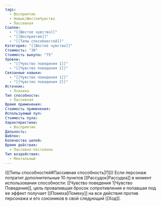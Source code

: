 ```yaml
---
tags:
  - Восприятие
  - Навык/ШестоеЧувство
  - Пассивная
Ссылки:
  - "[[Шестое чувство]]"
  - "[[Восприятие]]"
  - "[[Типы способностей]]"
Категория: "[[Шестое чувство]]"
Стоимость: "30"
Стоимость выкупа: "75"
Уровни:
  - "[[Чувство поведения 1]]"
  - "[[Чувство поведения 2]]"
Связанные навыки:
  - "[[Чувство поведения 1]]"
  - "[[Чувство поведения 2]]"
Источник:
  - Психика
Тип способности:
  - Пассивная
Время применения: 
Стоимость применения: 
Используемый пул: 
Стоимость пула: 
Характеристики:
  - Восприятие
Дальность: 
Шаблон: 
Количество целей: 
Время действия:
  - Пассивно-постоянно
Тип воздействия:
  - Ментальный
---
```

([[Типы способностей#Пассивная способность|П]]) Если персонаж потратит дополнительные 10 пунктов [[Рассудок|Рассудка]] в момент использования способности: [[Чувство поведения 1|Чувство Поведения]], цель провалившая бросок сопротивления и попавшая под ее эффект получает [[Помеха|Помеху]] на все действия против персонажа и его союзников в свой следующий [[Ход]].